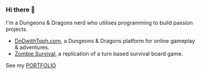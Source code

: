 ### Hi there 👋

I'm a Dungeons & Dragons nerd who utilises programming to build passion projects.

- [DnDwithToph.com](https://dndwithtoph.com/), a Dungeons & Dragons platform for online gameplay & adventures.
- [Zombie Survival](https://tophercollins.github.io/zombie-survival.html), a replication of a turn based survival board game.

See my [PORTFOLIO](https://tophercollins.github.io/)

